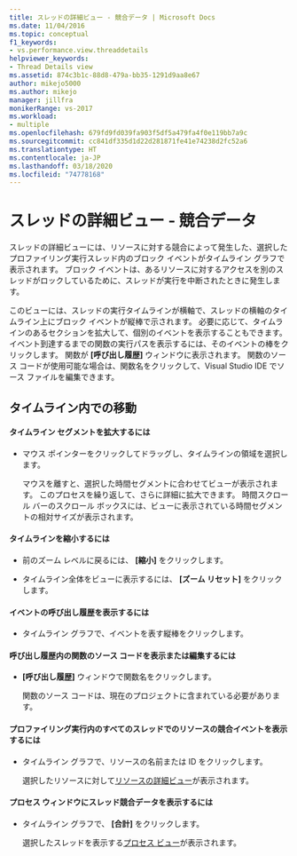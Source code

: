 ```yaml
---
title: スレッドの詳細ビュー - 競合データ | Microsoft Docs
ms.date: 11/04/2016
ms.topic: conceptual
f1_keywords:
- vs.performance.view.threaddetails
helpviewer_keywords:
- Thread Details view
ms.assetid: 874c3b1c-88d8-479a-bb35-1291d9aa8e67
author: mikejo5000
ms.author: mikejo
manager: jillfra
monikerRange: vs-2017
ms.workload:
- multiple
ms.openlocfilehash: 679fd9fd039fa903f5df5a479fa4f0e119bb7a9c
ms.sourcegitcommit: cc841df335d1d22d281871fe41e74238d2fc52a6
ms.translationtype: HT
ms.contentlocale: ja-JP
ms.lasthandoff: 03/18/2020
ms.locfileid: "74778168"
---
```

# <a name="thread-details-view---contention-data"></a>スレッドの詳細ビュー - 競合データ
スレッドの詳細ビューには、リソースに対する競合によって発生した、選択したプロファイリング実行スレッド内のブロック イベントがタイムライン グラフで表示されます。 ブロック イベントは、あるリソースに対するアクセスを別のスレッドがロックしているために、スレッドが実行を中断されたときに発生します。

 このビューには、スレッドの実行タイムラインが横軸で、スレッドの横軸のタイムライン上にブロック イベントが縦棒で示されます。 必要に応じて、タイムラインのあるセクションを拡大して、個別のイベントを表示することもできます。 イベント到達するまでの関数の実行パスを表示するには、そのイベントの棒をクリックします。 関数が **[呼び出し履歴]** ウィンドウに表示されます。 関数のソース コードが使用可能な場合は、関数名をクリックして、Visual Studio IDE でソース ファイルを編集できます。

## <a name="navigate-the-timeline"></a>タイムライン内での移動

#### <a name="to-zoom-in-on-a-timeline-segment"></a>タイムライン セグメントを拡大するには

- マウス ポインターをクリックしてドラッグし、タイムラインの領域を選択します。

     マウスを離すと、選択した時間セグメントに合わせてビューが表示されます。 このプロセスを繰り返して、さらに詳細に拡大できます。 時間スクロール バーのスクロール ボックスには、ビューに表示されている時間セグメントの相対サイズが表示されます。

#### <a name="to-zoom-out-on-a-timeline"></a>タイムラインを縮小するには

- 前のズーム レベルに戻るには、 **[縮小]** をクリックします。

- タイムライン全体をビューに表示するには、 **[ズーム リセット]** をクリックします。

#### <a name="to-view-the-call-stack-of-an-event"></a>イベントの呼び出し履歴を表示するには

- タイムライン グラフで、イベントを表す縦棒をクリックします。

#### <a name="to-view-or-edit-the-source-code-of-a-function-in-the-call-stack"></a>呼び出し履歴内の関数のソース コードを表示または編集するには

- **[呼び出し履歴]** ウィンドウで関数名をクリックします。

  関数のソース コードは、現在のプロジェクトに含まれている必要があります。

#### <a name="to-view-the-contention-events-of-a-resource-in-all-threads-in-the-profiling-run"></a>プロファイリング実行内のすべてのスレッドでのリソースの競合イベントを表示するには

- タイムライン グラフで、リソースの名前または ID をクリックします。

     選択したリソースに対して[リソースの詳細ビュー](../profiling/resource-details-view-contention-data.md)が表示されます。

#### <a name="to-view-the-thread-contention-data-in-the-processes-window"></a>プロセス ウィンドウにスレッド競合データを表示するには

- タイムライン グラフで、 **[合計]** をクリックします。

     選択したスレッドを表示する[プロセス ビュー](../profiling/process-view-contention-data.md)が表示されます。
